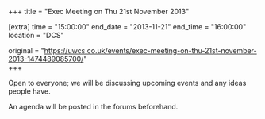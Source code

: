 +++
title = "Exec Meeting on Thu 21st November 2013"

[extra]
time = "15:00:00"
end_date = "2013-11-21"
end_time = "16:00:00"
location = "DCS"

original = "https://uwcs.co.uk/events/exec-meeting-on-thu-21st-november-2013-1474489085700/"    
+++

Open to everyone; we will be discussing upcoming events and any ideas people have.

An agenda will be posted in the forums beforehand.

